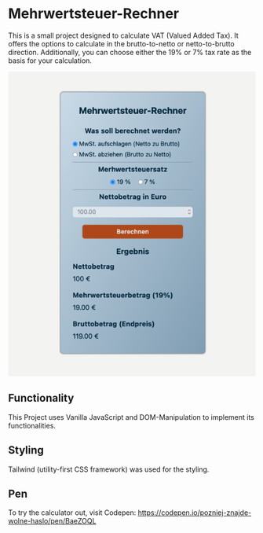 # Mehrwertsteuer-Rechner

This is a small project designed to calculate VAT (Valued Added Tax).
It offers the options to calculate in the brutto-to-netto or netto-to-brutto direction.
Additionally, you can choose either the 19% or 7% tax rate as the basis for your calculation.

![Preview](./src/assets/vat-calculator_img.png)

## Functionality

This Project uses Vanilla JavaScript and DOM-Manipulation to implement its functionalities.

## Styling

Tailwind (utility-first CSS framework) was used for the styling.

## Pen

To try the calculator out, visit Codepen:
https://codepen.io/pozniej-znajde-wolne-haslo/pen/BaeZOQL
